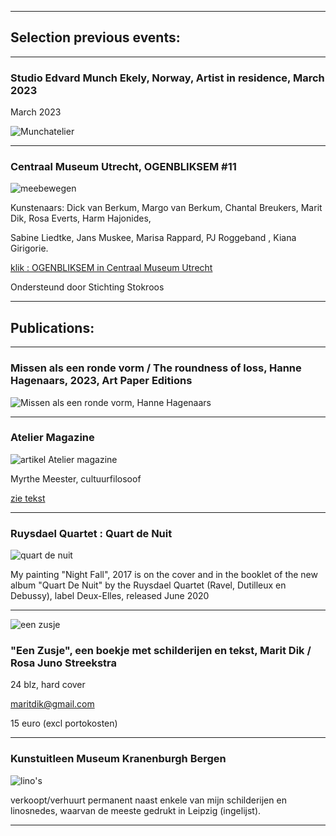 

________________________________________________________________________________________________________________________


## Selection previous events:

________________________________________________________________________________________________________________________


### Studio Edvard Munch Ekely, Norway, Artist in residence, March 2023

March 2023

![Munchatelier](https://live.staticflickr.com/65535/52808360292_5434f19bd4_z.jpg) 



________________________________________________________________________________________________________________________

### Centraal Museum Utrecht, OGENBLIKSEM #11

![meebewegen](https://live.staticflickr.com/65535/52501849102_8f9c1c164b.jpg)

Kunstenaars: Dick van Berkum, Margo van Berkum, Chantal Breukers, Marit Dik, Rosa Everts, Harm Hajonides, 

Sabine Liedtke, Jans Muskee, Marisa Rappard, PJ Roggeband , Kiana Girigorie. 

[klik : OGENBLIKSEM in Centraal Museum Utrecht](https://www.centraalmuseum.nl/nl/tentoonstellingen/ogenbliksem)


Ondersteund door Stichting Stokroos

________________________________________________________________________________________________________________________

## Publications:

________________________________________________________________________________________________________________________


### Missen als een ronde vorm / The roundness of loss, Hanne Hagenaars, 2023, Art Paper Editions

![Missen als een ronde vorm, Hanne Hagenaars](https://live.staticflickr.com/65535/53272136450_8e3a1fb2f5.jpg)


________________________________________________________________________________________________________________________


### Atelier Magazine


![artikel Atelier magazine](https://live.staticflickr.com/65535/50765678493_901364c7bb_w.jpg)

Myrthe Meester, cultuurfilosoof

[zie tekst](https://www.maritdik.nl/text)




_________________________________________________________________________________________________________________________

### Ruysdael Quartet : Quart de Nuit 


![quart de nuit](https://live.staticflickr.com/65535/50183441288_167a032ebc_n.jpg)


My painting "Night Fall", 2017 is on the cover and in the booklet of the new album "Quart De Nuit" by the Ruysdael Quartet (Ravel, Dutilleux en Debussy), label Deux-Elles, released June 2020

_________________________________________________________________________________________________________________________


![een zusje](https://live.staticflickr.com/65535/49929955596_af0650d641_w.jpg)



### "Een Zusje", een boekje met schilderijen en tekst, Marit Dik / Rosa Juno Streekstra

24 blz, hard cover

[maritdik@gmail.com](mailto:maritdik@gmail.com) 

15 euro (excl portokosten)



______________________________________________________________________________________________________________________________


### Kunstuitleen Museum Kranenburgh Bergen 

![lino's](https://live.staticflickr.com/7916/46235075725_d7669a29a4_w.jpg)

verkoopt/verhuurt permanent naast enkele van mijn schilderijen en linosnedes, waarvan de meeste gedrukt in Leipzig (ingelijst).


______________________________________________________________________________________________________________________________

